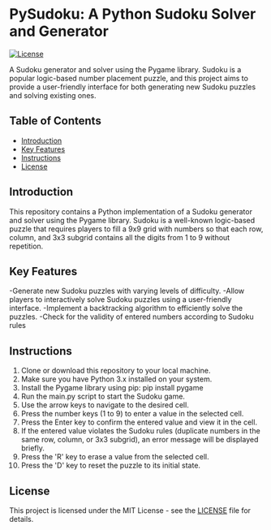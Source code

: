 # PySudoku: A Python Sudoku Solver and Generator

[![License](https://img.shields.io/badge/license-MIT-blue.svg)](https://github.com/betty-godier/sudoku-solveur-generator/blob/master/LICENSE)

A Sudoku generator and solver using the Pygame library. Sudoku is a popular logic-based number placement puzzle, and this project aims to provide a user-friendly interface for both generating new Sudoku puzzles and solving existing ones.

## Table of Contents
- [Introduction](#introduction)
- [Key Features](#key-features)
- [Instructions](#instructions)
- [License](#license)

## Introduction

This repository contains a Python implementation of a Sudoku generator and solver using the Pygame library. Sudoku is a well-known logic-based puzzle that requires players to fill a 9x9 grid with numbers so that each row, column, and 3x3 subgrid contains all the digits from 1 to 9 without repetition.
## Key Features

-Generate new Sudoku puzzles with varying levels of difficulty.
-Allow players to interactively solve Sudoku puzzles using a user-friendly interface.
-Implement a backtracking algorithm to efficiently solve the puzzles.
-Check for the validity of entered numbers according to Sudoku rules

## Instructions

1. Clone or download this repository to your local machine.
2. Make sure you have Python 3.x installed on your system.
3. Install the Pygame library using pip:
pip install pygame
4. Run the main.py script to start the Sudoku game.
5. Use the arrow keys to navigate to the desired cell.
6. Press the number keys (1 to 9) to enter a value in the selected cell.
7. Press the Enter key to confirm the entered value and view it in the cell.
8. If the entered value violates the Sudoku rules (duplicate numbers in the same row, column, or 3x3 subgrid), an error message will be displayed briefly.
9. Press the 'R' key to erase a value from the selected cell.
10. Press the 'D' key to reset the puzzle to its initial state.

## License

This project is licensed under the MIT License - see the [LICENSE](LICENSE) file for details.
